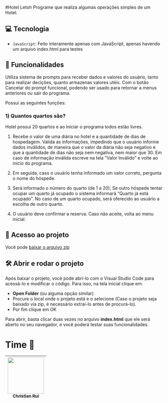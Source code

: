 #Hotel Letoh
Programe que realiza algumas operações simples de um Hotel.

## 💻 Tecnologia
- `JavaScript`: Feito interamente apenas com JavaScript, apenas havendo um arquivo index.html para testes

## 🔨 Funcionalidades
Utiliza sistema de prompts para receber dados e valores do usuário, tanto para realizar decições, quanto armazenas valores utéis.
Com o botão Cancelar do prompt funcional, podendo ser usado para retornar a menus anteriores ou sair do programa.

Possui as seguintes funções:
### 1) Quantos quartos são?

Hotel possui 20 quartos e ao iniciar o programa todos estão livres. 
1) Recebe o valor de uma diária no hotel e a quantidade de dias de hospedagem. Valida as informações, impedindo que o usuário informe dados inválidos, de maneira que o valor da diária não seja negativo e que a quantidade de dias não seja nem negativa, nem maior que 30. 
Em caso de informação inválida escreve na tela “Valor Inválido” e volte ao inicio do programa. 

2) Em seguida, caso o usuário tenha informado um valor correto, pergunta o nome do hóspede. 

3) Será informado o número do quarto (de 1 a 20); Se outro hóspede tentar ocupar um quarto já ocupado o sistema informará “Quarto já está ocupado”. No caso de um quarto ocupado, será oferecido ao usuário a escolha de outro quarto. 

4) O usuário deve confirmar a reserva. Caso não aceite, volta ao menu inicial. 


## 📁 Acesso ao projeto

Você pode [baixar o arquivo zip](https://github.com/Christian-Rui/hotel/archive/refs/heads/main.zip)

## 🛠️ Abrir e rodar o projeto

Após baixar o projeto, você pode abri-lo com o Visual Studio Code para acessá-lo e modificar o código. Para isso, na tela inicial clique em:

- **Open Folder** (ou alguma opção similar)
- Procure o local onde o projeto está e o selecione (Caso o projeto seja baixado via zip, é necessário extraí-lo antes de procurá-lo).
- Por fim clique em OK

Para abrir, basta clicar duas vezes no arquivo **index.html** que ele será aberto no seu navegador, e você poderá testar suas funcionalidades.

# Time 🐻

| [<img loading="lazy" src="https://avatars.githubusercontent.com/u/113655013?v=4" width=115><br><sub>Christian Rui</sub>](https://github.com/Christian-Rui)|
| :---: |
